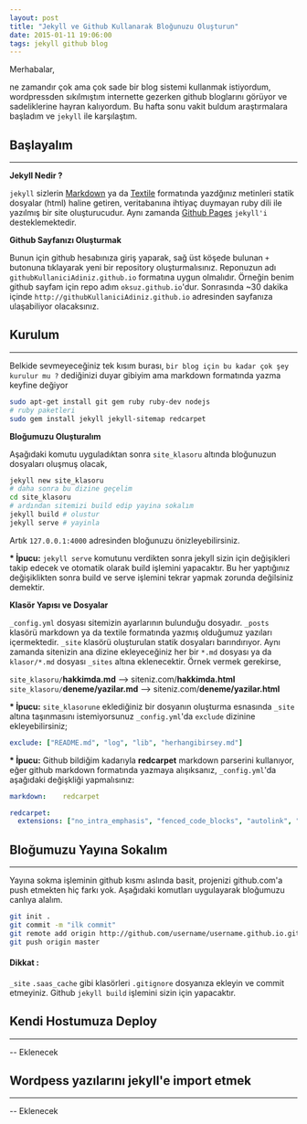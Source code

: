```yaml
---
layout: post
title: "Jekyll ve Github Kullanarak Bloğunuzu Oluşturun"
date: 2015-01-11 19:06:00
tags: jekyll github blog
---
```


Merhabalar,

ne zamandır çok ama çok sade bir blog sistemi kullanmak istiyordum, wordpressden sıkılmıştım internette gezerken github bloglarını görüyor ve sadeliklerine hayran kalıyordum. Bu hafta sonu vakit buldum araştırmalara başladım ve `jekyll` ile karşılaştım. 

## Başlayalım
------------------------
__Jekyll Nedir ?__

`jekyll` sizlerin [Markdown](https://github.com/adam-p/markdown-here/wiki/Markdown-Cheatsheet) ya da [Textile](http://redcloth.org/textile) formatında yazdğınız metinleri statik dosyalar (html) haline getiren, veritabanına ihtiyaç duymayan ruby dili ile yazılmış bir site oluşturucudur. 
Aynı zamanda [Github Pages](https://pages.github.com/) `jekyll'i` desteklemektedir. 


__Github Sayfanızı Oluşturmak__

Bunun için github hesabınıza giriş yaparak, sağ üst köşede bulunan `+` butonuna tıklayarak yeni bir repository oluşturmalısınız. Reponuzun adı `githubKullaniciAdiniz.github.io` formatına uygun olmalıdır. 
Örneğin benim github sayfam için repo adım `oksuz.github.io`'dur. Sonrasında ~30 dakika içinde `http://githubKullaniciAdiniz.github.io` adresinden sayfanıza ulaşabiliyor olacaksınız.


## Kurulum
------------------------

Belkide sevmeyeceğiniz tek kısım burası, `bir blog için bu kadar çok şey kurulur mu ?` dediğinizi duyar gibiyim ama markdown formatında yazma keyfine değiyor

```bash
sudo apt-get install git gem ruby ruby-dev nodejs
# ruby paketleri
sudo gem install jekyll jekyll-sitemap redcarpet
```

__Bloğumuzu Oluşturalım__

Aşağıdaki komutu uyguladıktan sonra `site_klasoru` altında bloğunuzun dosyaları oluşmuş olacak,

```bash
jekyll new site_klasoru
# daha sonra bu dizine geçelim
cd site_klasoru
# ardından sitemizi build edip yayina sokalım
jekyll build # olustur
jekyll serve # yayinla
```

Artık `127.0.0.1:4000` adresinden bloğunuzu önizleyebilirsiniz.

__* İpucu:__ `jekyll serve` komutunu verdikten sonra jekyll sizin için değişikleri takip edecek ve otomatik olarak build işlemini yapacaktır. Bu her yaptığınız değişiklikten sonra build ve serve işlemini tekrar yapmak zorunda değilsiniz demektir.

__Klasör Yapısı ve Dosyalar__

`_config.yml` dosyası sitemizin ayarlarının bulunduğu dosyadır. `_posts` klasörü markdown ya da textile formatında yazmış olduğumuz yazıları içermektedir. `_site` klasörü oluşturulan statik dosyaları barındırıyor. Aynı zamanda sitenizin ana dizine ekleyeceğiniz her bir `*.md` dosyası ya da `klasor/*.md` dosyası `_sites` altına eklenecektir. Örnek vermek gerekirse,

`site_klasoru/`__hakkimda.md__ --> siteniz.com/__hakkimda.html__
`site_klasoru/`__deneme/yazilar.md__ --> siteniz.com/__deneme/yazilar.html__

__* İpucu:__ `site_klasorune` eklediğiniz bir dosyanın oluşturma esnasında `_site` altına taşınmasını istemiyorsunuz `_config.yml`'da `exclude` dizinine ekleyebilirsiniz;

```yaml
exclude: ["README.md", "log", "lib", "herhangibirsey.md"]

```

__* İpucu:__ Github bildiğim kadarıyla __redcarpet__ markdown parserini kullanıyor, eğer github markdown formatında yazmaya alışıksanız, `_config.yml`'da aşağıdaki değişkliği yapmalısınız:

```yaml
markdown:    redcarpet

redcarpet:
  extensions: ["no_intra_emphasis", "fenced_code_blocks", "autolink", "tables", "with_toc_data"]

```

## Bloğumuzu Yayına Sokalım
--------------------------

Yayına sokma işleminin github kısmı aslında basit, projenizi github.com'a push etmekten hiç farkı yok. Aşağıdaki komutları uygulayarak bloğumuzu canlıya alalım.

```bash
git init .
git commit -m "ilk commit"
git remote add origin http://github.com/username/username.github.io.git # bu aşama sadece ilk commitye yapılacak
git push origin master
```
#### Dikkat : 

`_site` `.saas_cache` gibi klasörleri `.gitignore` dosyanıza ekleyin ve commit etmeyiniz. Github `jekyll build` işlemini sizin için yapacaktır.


## Kendi Hostumuza Deploy
--------------------------
-- Eklenecek 


## Wordpess yazılarını jekyll'e import etmek
--------------------------
-- Eklenecek